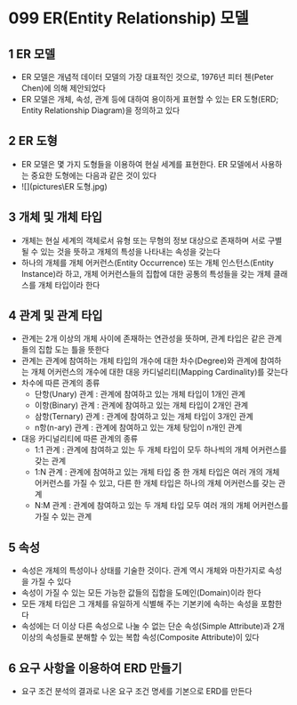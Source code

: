 # 099 ER(Entity Relationship) 모델

## 1 ER 모델

- ER 모델은 개념적 데이터 모델의 가장 대표적인 것으로, 1976년 피터 첸(Peter Chen)에 의해 제안되었다
- ER 모델은 개체, 속성, 관계 등에 대하여 용이하게 표현할 수 있는 ER 도형(ERD; Entity Relationship Diagram)을 정의하고 있다



## 2 ER 도형

- ER 모델은 몇 가지 도형들을 이용하여 현실 세계를 표현한다. ER 모델에서 사용하는 중요한 도형에는 다음과 같은 것이 있다
- ![](pictures\ER 도형.jpg)



## 3 개체 및 개체 타입

- 개체는 현실 세계의 객체로서 유형 또는 무형의 정보 대상으로 존재하며 서로 구별될 수 있는 것을 뜻하고 개체의 특성을 나타내는 속성을 갖는다
- 하나의 개체를 개체 어커런스(Entity Occurrence) 또는 개체 인스턴스(Entity Instance)라 하고, 개체 어커런스들의 집합에 대한 공통의 특성들을 갖는 개체 클래스를 개체 타입이라 한다



## 4 관계 및 관계 타입

- 관계는 2개 이상의 개체 사이에 존재하는 연관성을 뜻하며, 관계 타입은 같은 관계들의 집합 도는 틀을 뜻한다
- 관계는 관계에 참여하는 개체 타입의 개수에 대한 차수(Degree)와 관계에 참여하는 개체 어커런스의 개수에 대한 대응 카디널리티(Mapping Cardinality)를 갖는다
- 차수에 따른 관계의 종류
  - 단항(Unary) 관계 : 관계에 참여하고 있는 개체 타입이 1개인 관계
  - 이항(Binary) 관계 : 관계에 참여하고 있는 개체 타입이 2개인 관계
  - 삼항(Ternary) 관계 : 관계에 참여하고 있는 개체 타입이 3개인 관계
  - n항(n-ary) 관계 : 관계에 참여하고 있는 개체 탕입이 n개인 관계
- 대응 카디널리티에 따른 관계의 종류
  - 1:1 관계 : 관계에 참여하고 있는 두 개체 타입이 모두 하나씩의 개체 어커런스를 갖는 관계
  - 1:N 관계 : 관계에 참여하고 있는 개체 타입 중 한 개체 타입은 여러 개의 개체 어커런스를 가질 수 있고, 다른 한 개체 타입은 하나의 개체 어커런스를 갖는 관계
  - N:M 관계 : 관계에 참여하고 있는 두 개체 타입 모두 여러 개의 개체 어커런스를 가질 수 있는 관계



## 5 속성

- 속성은 개체의 특성이나 상태를 기술한 것이다. 관계 역시 개체와 마찬가지로 속성을 가질 수 있다
- 속성이 가질 수 있는 모든 가능한 값들의 집합을 도메인(Domain)이라 한다
- 모든 개체 타입은 그 개체를 유일하게 식별해 주는 기본키에 속하는 속성을 포함한다
- 속성에는 더 이상 다른 속성으로 나눌 수 없는 단순 속성(Simple Attribute)과 2개 이상의 속성들로 분해할 수 있는 복합 속성(Composite Attribute)이 있다



## 6 요구 사항을 이용하여 ERD 만들기

- 요구 조건 분석의 결과로 나온 요구 조건 명세를 기본으로 ERD를 만든다